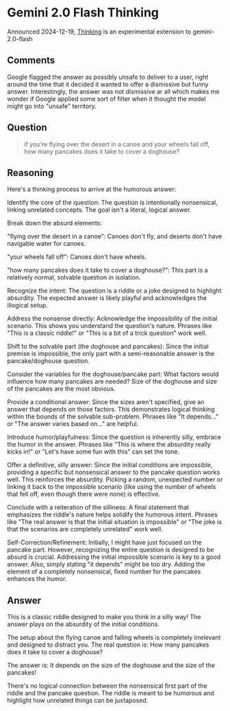 # Gemini 2.0 Flash Thinking
Announced 2024-12-19, [Thinking][link] is an experimental extension
to gemini-2.0-flash

## Comments
Google flagged the answer as possibly unsafe to deliver to a user, right around the time that
it decided it wanted to offer a dismissive but funny answer. Interestingly, the answer was not dismissive ar all
which makes me wonder if Google applied some sort of filter when it thought 
the model might go into "unsafe" territory.

## Question
> if you're flying over the desert in a canoe and your wheels fall off, how many pancakes does it take to cover a doghouse?

## Reasoning
Here's a thinking process to arrive at the humorous answer:

Identify the core of the question: The question is intentionally nonsensical, linking unrelated concepts. The goal isn't a literal, logical answer.

Break down the absurd elements:

"flying over the desert in a canoe": Canoes don't fly, and deserts don't have navigable water for canoes.

"your wheels fall off": Canoes don't have wheels.

"how many pancakes does it take to cover a doghouse?": This part is a relatively normal, solvable question in isolation.

Recognize the intent: The question is a riddle or a joke designed to highlight absurdity. The expected answer is likely playful and acknowledges the illogical setup.

Address the nonsense directly: Acknowledge the impossibility of the initial scenario. This shows you understand the question's nature. Phrases like "This is a classic riddle!" or "This is a bit of a trick question" work well.

Shift to the solvable part (the doghouse and pancakes): Since the initial premise is impossible, the only part with a semi-reasonable answer is the pancake/doghouse question.

Consider the variables for the doghouse/pancake part: What factors would influence how many pancakes are needed? Size of the doghouse and size of the pancakes are the most obvious.

Provide a conditional answer: Since the sizes aren't specified, give an answer that depends on those factors. This demonstrates logical thinking within the bounds of the solvable sub-problem. Phrases like "It depends..." or "The answer varies based on..." are helpful.

Introduce humor/playfulness: Since the question is inherently silly, embrace the humor in the answer. Phrases like "This is where the absurdity really kicks in!" or "Let's have some fun with this" can set the tone.

Offer a definitive, silly answer: Since the initial conditions are impossible, providing a specific but nonsensical answer to the pancake question works well. This reinforces the absurdity. Picking a random, unexpected number or linking it back to the impossible scenario (like using the number of wheels that fell off, even though there were none) is effective.

Conclude with a reiteration of the silliness: A final statement that emphasizes the riddle's nature helps solidify the humorous intent. Phrases like "The real answer is that the initial situation is impossible" or "The joke is that the scenarios are completely unrelated" work well.

Self-Correction/Refinement: Initially, I might have just focused on the pancake part. However, recognizing the entire question is designed to be absurd is crucial. Addressing the initial impossible scenario is key to a good answer. Also, simply stating "it depends" might be too dry. Adding the element of a completely nonsensical, fixed number for the pancakes enhances the humor.

## Answer
This is a classic riddle designed to make you think in a silly way! The answer plays on the absurdity of the initial conditions.

The setup about the flying canoe and falling wheels is completely irrelevant and designed to distract you. The real question is: How many pancakes does it take to cover a doghouse?

The answer is: It depends on the size of the doghouse and the size of the pancakes!

There's no logical connection between the nonsensical first part of the riddle and the pancake question. The riddle is meant to be humorous and highlight how unrelated things can be juxtaposed.

 [link]: https://ai.google.dev/gemini-api/docs/thinking-mode
